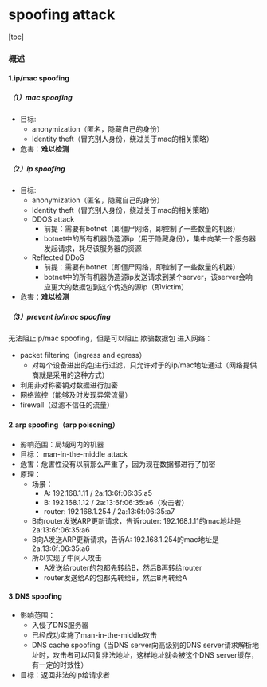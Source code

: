 # spoofing attack

[toc]

### 概述

#### 1.ip/mac spoofing

##### （1）mac spoofing
* 目标:
  * anonymization（匿名，隐藏自己的身份）
  * Identity theft（冒充别人身份，绕过关于mac的相关策略）
* 危害：**难以检测**

##### （2）ip spoofing
* 目标:
  * anonymization（匿名，隐藏自己的身份）
  * Identity theft（冒充别人身份，绕过关于mac的相关策略）
  * DDOS attack
    * 前提：需要有botnet（即僵尸网络，即控制了一些数量的机器）
    * botnet中的所有机器伪造源ip（用于隐藏身份），集中向某一个服务器发起请求，耗尽该服务器的资源
  * Reflected DDoS
    * 前提：需要有botnet（即僵尸网络，即控制了一些数量的机器）
    * botnet中的所有机器伪造源ip发送请求到某个server，该server会响应更大的数据包到这个伪造的源ip（即victim）
* 危害：**难以检测**

##### （3）prevent ip/mac spoofing
无法阻止ip/mac spoofing，但是可以阻止 欺骗数据包 进入网络：

* packet filtering（ingress and egress）
  * 对每个设备进出的包进行过滤，只允许对于的ip/mac地址通过（网络提供商就是采用的这种方式）
* 利用非对称密钥对数据进行加密
* 网络监控（能够及时发现异常流量）
* firewall（过滤不信任的流量）

#### 2.arp spoofing（arp poisoning）

* 影响范围：局域网内的机器
* 目标： man-in-the-middle attack
* 危害：危害性没有以前那么严重了，因为现在数据都进行了加密
* 原理：
  * 场景：
    * A: 192.168.1.11 / 2a:13:6f:06:35:a5
    * B: 192.168.1.12 / 2a:13:6f:06:35:a6（攻击者）
    * router: 192.168.1.254 / 2a:13:6f:06:35:a7
  * B向router发送ARP更新请求，告诉router: 192.168.1.11的mac地址是2a:13:6f:06:35:a6
  * B向A发送ARP更新请求，告诉A: 192.168.1.254的mac地址是2a:13:6f:06:35:a6
  * 所以实现了中间人攻击
    * A发送给router的包都先转给B，然后B再转给router
    * router发送给A的包都先转给B，然后B再转给A

#### 3.DNS spoofing

* 影响范围：
  * 入侵了DNS服务器
  * 已经成功实施了man-in-the-middle攻击
  * DNS cache spoofing（当DNS server向高级别的DNS server请求解析地址时，攻击者可以回复非法地址，这样地址就会被这个DNS server缓存，有一定的时效性）
* 目标：返回非法的ip给请求者

